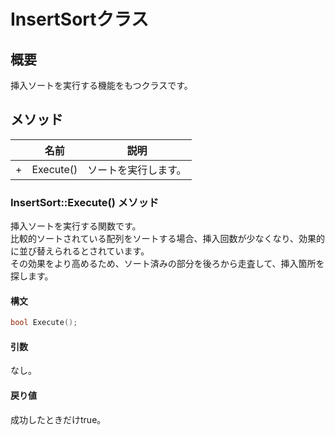 # InsertSortクラス

## 概要
挿入ソートを実行する機能をもつクラスです。  

## メソッド
| |名前|説明|
|---|----|----|
|+|Execute()|ソートを実行します。|

### InsertSort::Execute() メソッド
挿入ソートを実行する関数です。  
比較的ソートされている配列をソートする場合、挿入回数が少なくなり、効果的に並び替えられるとされています。  
その効果をより高めるため、ソート済みの部分を後ろから走査して、挿入箇所を探します。  

#### 構文
```c++
bool Execute();
```

#### 引数  
なし。

#### 戻り値  
成功したときだけtrue。
